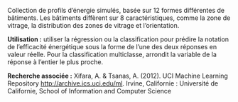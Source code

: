 Collection de profils d’énergie simulés, basée sur 12 formes différentes de bâtiments. Les bâtiments diffèrent sur 8 caractéristiques, comme la zone de vitrage, la distribution des zones de vitrage et l’orientation.<p> </p><b>Utilisation :</b> utiliser la régression ou la classification pour prédire la notation de l’efficacité énergétique sous la forme de l’une des deux réponses en valeur réelle. Pour la classification multiclasse, arrondit la variable de la réponse à l’entier le plus proche. <p> </p><b>Recherche associée :</b> Xifara, A. & Tsanas, A. (2012). UCI Machine Learning Repository <a href="http://archive.ics.uci.edu/ml">http://archive.ics.uci.edu/ml</a>. Irvine, Californie : Université de Californie, School of Information and Computer Science

<!---HONumber=July15_HO2-->